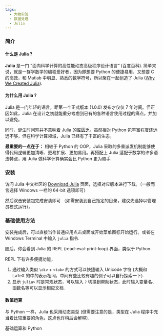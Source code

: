```yaml
---
tags:
  - 大物实验
  - 数据处理
  - Julia
---
```

### 简介
#### 什么是 Julia ?

**Julia** 是一门 "面向科学计算的高性能动态高级程序设计语言“ (百度百科). 
简单来说，就是一群学数学的编程爱好者，因为即想要 Python 的便捷易用，又想要 C 的高效，和 Matlab 中明显、熟悉的数学符号，所以聚在一起创造了 Julia ([Why We Created Julia](https://julialang.org/blog/2012/02/why-we-created-julia/)).

#### 为什么用 Julia ?

Julia 是一门年轻的语言，距第一个正式版本 (1.0.0) 发布才仅仅 7 年时间。但正因如此，Julia 在设计之初就能重分考虑到已有的各种语言使用过程的痛点，并加以避免。

同时，诞生时间短并不意味着 Julia 的库匮乏。虽然相对 Python 包丰富程度还远远不够，但在科学计算领域，Julia 已经有了丰富的生态。

**最重要的一点在于：** 相较于 Python 的 OOP，Julia 采取的多重派发机制能够使得代码逻辑更加清晰、更易扩展、更加易用。再搭配上 Julia 适配于数学的许多语法特点，用 Julia 做科学计算确实会比 Python 更为顺手.

### 安装

访问 Julia 中文社区的 [Download Julia](https://cn.julialang.org/downloads/) 页面，选择对应版本进行下载。（一般而言选择 Windows 一栏的 64-bit 选项即可）

然后双击安装包完成安装即可 （如需安装到自己指定的目录，建议先选择以管理员模式运行）。

### 基础使用方法

安装完成后，可以直接当作普通应用点击桌面或开始菜单图标开始运行。或者在 Windows Terminal 中输入 `julia` 指令.

随后，你会看到 Julia 的 REPL (read-eval-print-loop) 界面，类似于 Python.

REPL 下有许多便捷功能，

1. 通过输入类似 `\div` + `<tab>` 的方式可以快捷输入 Unicode 字符 (大概和 LaTeX 的中的表示相同，中间有些比较有趣的例子可以自行探索一下).
2. 显示 `julia>` 时是常规状态，可以输入 `?` 切换到帮助状态，此时输入变量名、函数名等可以显示相应文档.

#### 数值运算

与 Python 一样，Julia 也采用动态类型 (但需要注意的是，类型在 Julia 程序中充当着比较重要的角色，这点也许稍后会解释).

基础运算和 Python